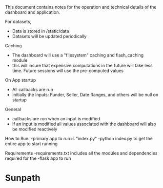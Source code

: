 This document contains notes for the operation and technical details of
the dashboard and application.

For datasets,
  - Data is stored in /static/data
  - Datasets will be updated periodically

Caching
  - The dashboard will use a "filesystem" caching and flash_caching module
  - this will insure that expensive computations in the future will
  take less time. Future sessions will use the pre-computed values

On App startup
  - All callbacks are run
  - Initially the Inputs: Funder, Seller, Date Ranges, and others will be null on startup

General
  - callbacks are run when an input is modified
  - if an input is modified all values associated
  with the dashboard will also be modified reactively

How to Run:
-primary app to run is "index.py"
-python index.py to get the entire app to start running

Requirements
-requirements.txt includes all the modules and dependencies required for the
-flask app to run
# Sunpath
